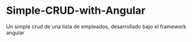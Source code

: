 # Simple-CRUD-with-Angular
Un simple crud de una lista de empleados, desarrollado bajo el framework angular

